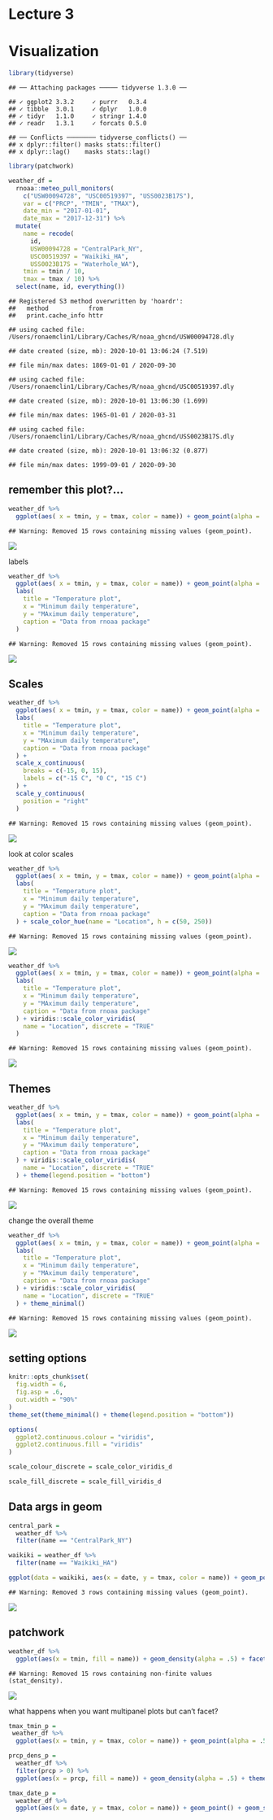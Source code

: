 Lecture 3
================

# Visualization

``` r
library(tidyverse)
```

    ## ── Attaching packages ───── tidyverse 1.3.0 ──

    ## ✓ ggplot2 3.3.2     ✓ purrr   0.3.4
    ## ✓ tibble  3.0.1     ✓ dplyr   1.0.0
    ## ✓ tidyr   1.1.0     ✓ stringr 1.4.0
    ## ✓ readr   1.3.1     ✓ forcats 0.5.0

    ## ── Conflicts ──────── tidyverse_conflicts() ──
    ## x dplyr::filter() masks stats::filter()
    ## x dplyr::lag()    masks stats::lag()

``` r
library(patchwork)
```

``` r
weather_df = 
  rnoaa::meteo_pull_monitors(
    c("USW00094728", "USC00519397", "USS0023B17S"),
    var = c("PRCP", "TMIN", "TMAX"), 
    date_min = "2017-01-01",
    date_max = "2017-12-31") %>%
  mutate(
    name = recode(
      id, 
      USW00094728 = "CentralPark_NY", 
      USC00519397 = "Waikiki_HA",
      USS0023B17S = "Waterhole_WA"),
    tmin = tmin / 10,
    tmax = tmax / 10) %>%
  select(name, id, everything())
```

    ## Registered S3 method overwritten by 'hoardr':
    ##   method           from
    ##   print.cache_info httr

    ## using cached file: /Users/ronaemclin1/Library/Caches/R/noaa_ghcnd/USW00094728.dly

    ## date created (size, mb): 2020-10-01 13:06:24 (7.519)

    ## file min/max dates: 1869-01-01 / 2020-09-30

    ## using cached file: /Users/ronaemclin1/Library/Caches/R/noaa_ghcnd/USC00519397.dly

    ## date created (size, mb): 2020-10-01 13:06:30 (1.699)

    ## file min/max dates: 1965-01-01 / 2020-03-31

    ## using cached file: /Users/ronaemclin1/Library/Caches/R/noaa_ghcnd/USS0023B17S.dly

    ## date created (size, mb): 2020-10-01 13:06:32 (0.877)

    ## file min/max dates: 1999-09-01 / 2020-09-30

## remember this plot?…

``` r
weather_df %>% 
  ggplot(aes( x = tmin, y = tmax, color = name)) + geom_point(alpha = .4 )
```

    ## Warning: Removed 15 rows containing missing values (geom_point).

![](visz_eda_2_files/figure-gfm/unnamed-chunk-3-1.png)<!-- -->

labels

``` r
weather_df %>% 
  ggplot(aes( x = tmin, y = tmax, color = name)) + geom_point(alpha = .4 ) +
  labs(
    title = "Temperature plot",
    x = "Minimum daily temperature",
    y = "MAximum daily temperature",
    caption = "Data from rnoaa package"
  )
```

    ## Warning: Removed 15 rows containing missing values (geom_point).

![](visz_eda_2_files/figure-gfm/unnamed-chunk-4-1.png)<!-- -->

## Scales

``` r
weather_df %>% 
  ggplot(aes( x = tmin, y = tmax, color = name)) + geom_point(alpha = .4 ) +
  labs(
    title = "Temperature plot",
    x = "Minimum daily temperature",
    y = "MAximum daily temperature",
    caption = "Data from rnoaa package"
  ) + 
  scale_x_continuous(
    breaks = c(-15, 0, 15),
    labels = c("-15 C", "0 C", "15 C")
  ) +
  scale_y_continuous(
    position = "right"
  )
```

    ## Warning: Removed 15 rows containing missing values (geom_point).

![](visz_eda_2_files/figure-gfm/unnamed-chunk-5-1.png)<!-- -->

look at color scales

``` r
weather_df %>% 
  ggplot(aes( x = tmin, y = tmax, color = name)) + geom_point(alpha = .4 ) +
  labs(
    title = "Temperature plot",
    x = "Minimum daily temperature",
    y = "MAximum daily temperature",
    caption = "Data from rnoaa package"
  ) + scale_color_hue(name = "Location", h = c(50, 250))
```

    ## Warning: Removed 15 rows containing missing values (geom_point).

![](visz_eda_2_files/figure-gfm/unnamed-chunk-6-1.png)<!-- -->

``` r
weather_df %>% 
  ggplot(aes( x = tmin, y = tmax, color = name)) + geom_point(alpha = .4 ) +
  labs(
    title = "Temperature plot",
    x = "Minimum daily temperature",
    y = "MAximum daily temperature",
    caption = "Data from rnoaa package"
  ) + viridis::scale_color_viridis(
    name = "Location", discrete = "TRUE"
  )
```

    ## Warning: Removed 15 rows containing missing values (geom_point).

![](visz_eda_2_files/figure-gfm/unnamed-chunk-7-1.png)<!-- -->

## Themes

``` r
weather_df %>% 
  ggplot(aes( x = tmin, y = tmax, color = name)) + geom_point(alpha = .4 ) +
  labs(
    title = "Temperature plot",
    x = "Minimum daily temperature",
    y = "MAximum daily temperature",
    caption = "Data from rnoaa package"
  ) + viridis::scale_color_viridis(
    name = "Location", discrete = "TRUE"
  ) + theme(legend.position = "bottom")
```

    ## Warning: Removed 15 rows containing missing values (geom_point).

![](visz_eda_2_files/figure-gfm/unnamed-chunk-8-1.png)<!-- -->

change the overall theme

``` r
weather_df %>% 
  ggplot(aes( x = tmin, y = tmax, color = name)) + geom_point(alpha = .4 ) +
  labs(
    title = "Temperature plot",
    x = "Minimum daily temperature",
    y = "MAximum daily temperature",
    caption = "Data from rnoaa package"
  ) + viridis::scale_color_viridis(
    name = "Location", discrete = "TRUE"
  ) + theme_minimal()
```

    ## Warning: Removed 15 rows containing missing values (geom_point).

![](visz_eda_2_files/figure-gfm/unnamed-chunk-9-1.png)<!-- -->

## setting options

``` r
knitr::opts_chunk$set(
  fig.width = 6,
  fig.asp = .6,
  out.width = "90%"
)
theme_set(theme_minimal() + theme(legend.position = "bottom"))

options(
  ggplot2.continuous.colour = "viridis",
  ggplot2.continuous.fill = "viridis"
)

scale_colour_discrete = scale_color_viridis_d

scale_fill_discrete = scale_fill_viridis_d
```

## Data args in geom

``` r
central_park =
  weather_df %>% 
  filter(name == "CentralPark_NY")

waikiki = weather_df %>% 
  filter(name == "Waikiki_HA")

ggplot(data = waikiki, aes(x = date, y = tmax, color = name)) + geom_point() + geom_line(data = central_park)
```

    ## Warning: Removed 3 rows containing missing values (geom_point).

![](visz_eda_2_files/figure-gfm/unnamed-chunk-11-1.png)<!-- -->

## patchwork

``` r
weather_df %>% 
  ggplot(aes(x = tmin, fill = name)) + geom_density(alpha = .5) + facet_grid(. ~ name)
```

    ## Warning: Removed 15 rows containing non-finite values (stat_density).

![](visz_eda_2_files/figure-gfm/unnamed-chunk-12-1.png)<!-- -->

what happens when you want multipanel plots but can’t facet?

``` r
tmax_tmin_p = 
 weather_df %>% 
  ggplot(aes(x = tmin, y = tmax, color = name)) + geom_point(alpha = .5) + theme(legend.position = "none")

prcp_dens_p =
  weather_df %>% 
  filter(prcp > 0) %>% 
  ggplot(aes(x = prcp, fill = name)) + geom_density(alpha = .5) + theme(legend.position = "none")

tmax_date_p =
  weather_df %>% 
  ggplot(aes(x = date, y = tmax, color = name)) + geom_point() + geom_smooth(se = FALSE) + theme(legend.position = "none")
```
